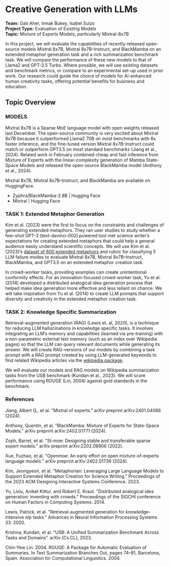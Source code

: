 # Creative Generation with LLMs

**Team:** Gati Aher, Irmak Bukey, Isabel Suizo  
**Project Type:** Evaluation of Existing Models  
**Topic:** Mixture of Experts Models, particularly Mixtral-8x7B

In this project, we will evaluate the capabilities of recently released open-source models Mixtral 8x7B, Mixtral 8x7B–Instruct, and BlackMamba on an extended metaphor generation task and a rich summarization benchmark task. We will compare the performance of these new models to that of Llama2 and GPT-3.5 Turbo. Where possible, we will use existing datasets and benchmark metrics, or compare to an experimental set-up used in prior work. Our research could guide the choice of models for AI-enhanced human creativity tasks, offering potential benefits for business and education.

## Topic Overview

### MODELS

Mixtral 8x7B is a Sparse MoE language model with open weights released last December. The open-source community is very excited about Mixtral 8x7B because it outperformed Llama2 70B on most benchmarks with 6x faster inference, and the fine-tuned version Mixtral 8x7B–Instruct could match or outperform GPT3.5 on most standard benchmarks (Jiang et al., 2024). Related work in February combined cheap and fast inference from Mixture of Experts with the linear-complexity generation of Mamba State-Space Models and released the open-source BlackMamba model (Anthony et al., 2024).

Mixtral 8x7B, Mixtral 8x7B–Instruct, and BlackMamba are available on HuggingFace.
* Zyphra/BlackMamba-2.8B | Hugging Face
* Mixtral | Hugging Face
 
### TASK 1: Extended Metaphor Generation

Kim et al. (2023) were the first to focus on the constraints and challenges of generating extended metaphors. They ran user studies to study whether a few-shot GPT-3 (text-davinci-002) powered tool met science writer’s expectations for creating extended metaphors that could help a general audience easily understand scientific concepts. We will use Kim et al. (2023)’s [dataset of 600 extended metaphors](https://github.com/ucsd-creativitylab/metaphor-dataset) and rubric for classifying 5 LLM failure modes to evaluate Mixtral 8x7B, Mixtral 8x7B–Instruct, BlackMamba, and GPT3.5 on an extended metaphor creation task. 

In crowd-worker tasks, providing examples can create unintentional conformity effects. For an innovation-focused crowd-worker task, Yu et al. (2014) developed a distributed analogical idea generation process that helped make idea generation more effective and less reliant on chance. We will take inspiration from Yu et al. (2014) to create LLM prompts that support diversity and creativity in the extended metaphor creation task.

### TASK 2: Knowledge Specific Summarization

Retrieval-augmented generation (RAG) (Lewis et. al, 2020), is a technique for reducing LLM hallucinations in knowledge specific tasks. It involves integrating an LLM’s memory and capabilities (learned via pre-training) with a non-parametric external text memory (such as an index over Wikipedia pages) so that the LLM can query relevant documents while generating its answer. We will create RAG-versions of our models by combining a task prompt with a RAG prompt created by using LLM-generated keywords to find related Wikipedia articles via the [wikipedia package](https://pypi.org/project/wikipedia/).

We will evaluate our models and RAG models on Wikipedia summarization tasks from the USB benchmark (Kundan et al., 2023). We will score performance using ROUGE (Lin, 2004) against gold standards in the benchmark.

### References

Jiang, Albert Q., et al. "Mixtral of experts." arXiv preprint arXiv:2401.04088 (2024).

Anthony, Quentin, et al. "BlackMamba: Mixture of Experts for State-Space Models." arXiv preprint arXiv:2402.01771 (2024).

Zoph, Barret, et al. "St-moe: Designing stable and transferable sparse expert models." arXiv preprint arXiv:2202.08906 (2022).

Xue, Fuzhao, et al. "Openmoe: An early effort on open mixture-of-experts language models." arXiv preprint arXiv:2402.01739 (2024).

Kim, Jeongyeon, et al. "Metaphorian: Leveraging Large Language Models to Support Extended Metaphor Creation for Science Writing." Proceedings of the 2023 ACM Designing Interactive Systems Conference. 2023.

Yu, Lixiu, Aniket Kittur, and Robert E. Kraut. "Distributed analogical idea generation: inventing with crowds." Proceedings of the SIGCHI conference on Human Factors in Computing Systems. 2014.

Lewis, Patrick, et al. "Retrieval-augmented generation for knowledge-intensive nlp tasks." Advances in Neural Information Processing Systems 33. 2020.

Krishna, Kundan, et al. “USB: A Unified Summarization Benchmark Across Tasks and Domains”. arXiv [Cs.CL], 2023.

Chin-Yew Lin. 2004. ROUGE: A Package for Automatic Evaluation of Summaries. In Text Summarization Branches Out, pages 74–81, Barcelona, Spain. Association for Computational Linguistics. 2004.


